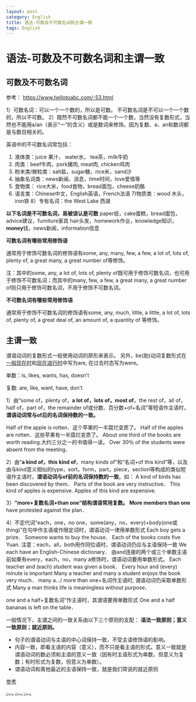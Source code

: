 ```yaml
---
layout: post
category: English
title: 语法-可数及不可数名词和主谓一致
tags: English
---
```


# 语法-可数及不可数名词和主谓一致

## 可数及不可数名词

参考： https://www.hellotoabc.com/-53.html



1）可数名词：可以一个一个数的，所以是可数。 不可数名词是不可以一个一个数的，所以不可数。
2）既然不可数名词都不能一个一个数，当然没有复数形式，当然也不能用a/an（表示“一”的含义）或是数词来修饰。因为复数、a、an和数词都是与数目相关的。



英语中的不可数名词常包括：
1) 液体类：juice 果汁， water水， tea茶，milk牛奶
2) 肉类：beef牛肉，pork猪肉, meat肉, chicken鸡肉
3) 粉末类/微粒类：salt盐，sugar糖，rice米，sand沙
4) 抽象名词类：news新闻、消息，time时间，love爱情等
5) 食物类： rice大米，food食物，bread面包，cheese奶酪
6) 语言类：Chinese中文，English英语，French法语
7)物质类：wood 木头，iron铁
8）专有名词：the West Lake 西湖



**以下名词是不可数名词，易被误认是可数**
paper纸，cake蛋糕，bread面包，advice建议，furniture家具
hair头发，homework作业，knowledge知识，**money**钱，news新闻，information信息



**可数名词有哪些常用修饰语**

通常用于修饰可数名词的修饰语有some, any, many, few, a few, a lot of, lots of, plenty of, a great many, a great number of等修饰。

注：其中的some, any, a lot of, lots of, plenty of既可用于修饰可数名词，也可用于修饰不可数名词；而其中的many, few, a few, a great many, a great number of则只用于修饰可数名词，不用于修饰不可数名词。



 **不可数名词有哪些常用修饰语**

通常用于修饰不可数名词的修饰语有some, any, much, little, a little, a lot of, lots of, plenty of, a great deal of, an amount of, a quantity of 等修饰。



## 主谓一致

谓语动词的复数形式一般使用动词的原形来表示。 另外，be(助)动词复数形式在[一般现在时](https://www.en998.com/g/tense/tense-1.html)和[现在进行时](https://www.en998.com/g/tense/tense-2.html)中写为are, 在过去时态写为were。

单数：is, likes, wants, has, doesn't

复数: are, like, want, have, don't



1）由“some of，plenty of，**a lot of，lots of，most of**，the rest of，all of，half of，part of，the remainder of或分数、百分数+of+名词”等短语作主语时，**谓语动词常与of后的名词保持数的一致。**

Half of the apple is rotten．这个苹果的一半腐烂变质了。
Half of the apples are rotten．这些苹果有一半腐烂变质了。
About one third of the books are worth reading.大约三分之一的书值得一读。
Over 30％ of the students were absent from the meeting．

2）由“**a kind of，this kind of**，many kinds of”和“名词+of this kind”等，以及由与kind意义相似的type，sort，form，part，piece，section等构成的类似短语作主语时，**谓语动词与of前的名词保持数的一致**。如：
A kind of birds has been discovered by them．
Parts of the book are very instructive．
This kind of apples is expensive.
Apples of this kind are expensive.

3）**“more+复数名词+than one”结构谓语常用复数。**
**More members than one** have protested against the plan．

4）不定代词“each，one，no one，some(any，no，every)+body(one或thing)”在句中作主语或作限定词时，谓语动词一律用单数形式
Each boy gets a prize．
Someone wants to buy the house．
Each of the books costs five Yuan.
注意：each，all，both用作同位语时，谓语动词仍应与主语保持一致
We each have an English-Chinese dictionary．
由and连接的两个或三个单数主语前如果有every，each，no，many a修饰时，谓语动词要用单数形式。
Each teacher and (each) student was given a book．
Every hour and (every) minute is important
Many a teacher and many a student enjoys the book very much．
many a.../ more than one+名词作主语时, 谓语动词仍采取单数形式
Many a man thinks life is meaningless without purpose．

one and a half+复数名词”作主语时，其谓语要用单数形式
One and a half bananas is left on the table．







一般情况下，主谓之间的一致关系由以下三个原则的支配： **语法一致原则；意义一致原则；就近原则。**

- 句子的谓语动词与主语的中心词保持一致，不受主语修饰语的影响。
- 内容一致，即看主语的内容（意义），而不只是看主语的形式。意义一致就是谓语动词的数必须和主语的意义一致（因有时主语形式为单数，但意义为复数；有时形式为复数，但意义为单数）。
- 谓语动词和离他最近的主语保持一致，就是我们常说的就近原则

[参考](https://zhuanlan.zhihu.com/p/86307456)

<img src="https://cdn.jsdelivr.net/gh/mafulong/mdPic@vv8/v8/202311091508705.webp" alt="img" style="zoom:50%;" />

<img src="https://pic2.zhimg.com/80/v2-a37d93e41ad97b9a98c95a6958897151_1440w.webp" alt="img" style="zoom:50%;" />

<img src="https://pic1.zhimg.com/80/v2-190326b21a9d8a24f542e75c56779924_1440w.webp" alt="img" style="zoom:50%;" />
